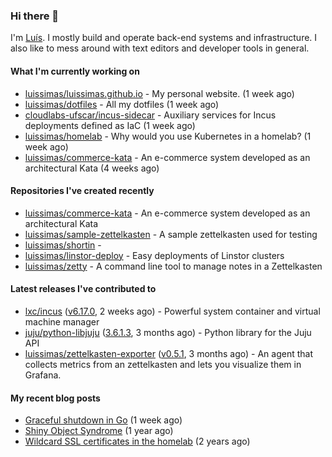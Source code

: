 ### Hi there 👋

I'm [Luís](https://luissimas.github.io). I mostly build and operate back-end systems and infrastructure. I also like to mess around with text editors and developer tools in general.

#### What I'm currently working on

- [luissimas/luissimas.github.io](https://github.com/luissimas/luissimas.github.io) - My personal website. (1 week ago)
- [luissimas/dotfiles](https://github.com/luissimas/dotfiles) - All my dotfiles (1 week ago)
- [cloudlabs-ufscar/incus-sidecar](https://github.com/cloudlabs-ufscar/incus-sidecar) - Auxiliary services for Incus deployments defined as IaC (1 week ago)
- [luissimas/homelab](https://github.com/luissimas/homelab) - Why would you use Kubernetes in a homelab? (1 week ago)
- [luissimas/commerce-kata](https://github.com/luissimas/commerce-kata) - An e-commerce system developed as an architectural Kata (4 weeks ago)

#### Repositories I've created recently

- [luissimas/commerce-kata](https://github.com/luissimas/commerce-kata) - An e-commerce system developed as an architectural Kata
- [luissimas/sample-zettelkasten](https://github.com/luissimas/sample-zettelkasten) - A sample zettelkasten used for testing
- [luissimas/shortin](https://github.com/luissimas/shortin) - 
- [luissimas/linstor-deploy](https://github.com/luissimas/linstor-deploy) - Easy deployments of Linstor clusters
- [luissimas/zetty](https://github.com/luissimas/zetty) - A command line tool to manage notes in a Zettelkasten

#### Latest releases I've contributed to

- [lxc/incus](https://github.com/lxc/incus) ([v6.17.0](https://github.com/lxc/incus/releases/tag/v6.17.0), 2 weeks ago) - Powerful system container and virtual machine manager 
- [juju/python-libjuju](https://github.com/juju/python-libjuju) ([3.6.1.3](https://github.com/juju/python-libjuju/releases/tag/3.6.1.3), 3 months ago) - Python library for the Juju API
- [luissimas/zettelkasten-exporter](https://github.com/luissimas/zettelkasten-exporter) ([v0.5.1](https://github.com/luissimas/zettelkasten-exporter/releases/tag/v0.5.1), 3 months ago) - An agent that collects metrics from an zettelkasten and lets you visualize them in Grafana.

#### My recent blog posts

- [Graceful shutdown in Go](https://luissimas.github.io/blog/graceful-shutdown-go/) (1 week ago)
- [Shiny Object Syndrome](https://luissimas.github.io/blog/shiny-object-syndrome/) (1 year ago)
- [Wildcard SSL certificates in the homelab](https://luissimas.github.io/blog/homelab-ssl/) (2 years ago)
